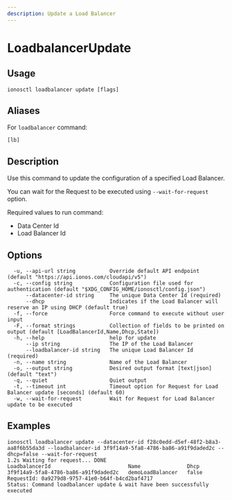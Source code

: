 ```yaml
---
description: Update a Load Balancer
---
```


# LoadbalancerUpdate

## Usage

```text
ionosctl loadbalancer update [flags]
```

## Aliases

For `loadbalancer` command:
```text
[lb]
```

## Description

Use this command to update the configuration of a specified Load Balancer.

You can wait for the Request to be executed using `--wait-for-request` option.

Required values to run command:

* Data Center Id
* Load Balancer Id

## Options

```text
  -u, --api-url string           Override default API endpoint (default "https://api.ionos.com/cloudapi/v5")
  -c, --config string            Configuration file used for authentication (default "$XDG_CONFIG_HOME/ionosctl/config.json")
      --datacenter-id string     The unique Data Center Id (required)
      --dhcp                     Indicates if the Load Balancer will reserve an IP using DHCP (default true)
  -f, --force                    Force command to execute without user input
  -F, --format strings           Collection of fields to be printed on output (default [LoadBalancerId,Name,Dhcp,State])
  -h, --help                     help for update
      --ip string                The IP of the Load Balancer
      --loadbalancer-id string   The unique Load Balancer Id (required)
  -n, --name string              Name of the Load Balancer
  -o, --output string            Desired output format [text|json] (default "text")
  -q, --quiet                    Quiet output
  -t, --timeout int              Timeout option for Request for Load Balancer update [seconds] (default 60)
  -w, --wait-for-request         Wait for Request for Load Balancer update to be executed
```

## Examples

```text
ionosctl loadbalancer update --datacenter-id f28c0edd-d5ef-48f2-b8a3-aa8f6b55da3d --loadbalancer-id 3f9f14a9-5fa8-4786-ba86-a91f9daded2c --dhcp=false --wait-for-request
1.2s Waiting for request... DONE
LoadbalancerId                         Name               Dhcp
3f9f14a9-5fa8-4786-ba86-a91f9daded2c   demoLoadBalancer   false
RequestId: 0a9279d8-9757-41e0-b64f-b4cd2baf4717
Status: Command loadbalancer update & wait have been successfully executed
```

